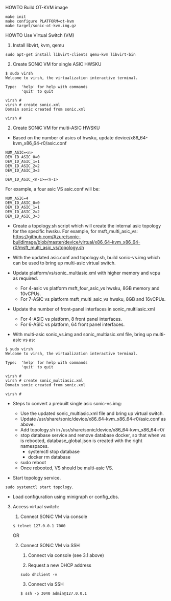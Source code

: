 HOWTO Build OT-KVM image

```
make init
make configure PLATFORM=ot-kvm
make target/sonic-ot-kvm.img.gz
```

HOWTO Use Virtual Switch (VM)

1. Install libvirt, kvm, qemu

```
sudo apt-get install libvirt-clients qemu-kvm libvirt-bin
```

2. Create SONiC VM for single ASIC HWSKU

```
$ sudo virsh
Welcome to virsh, the virtualization interactive terminal.

Type:  'help' for help with commands
       'quit' to quit

virsh # 
virsh # create sonic.xml
Domain sonic created from sonic.xml

virsh # 
```

2. Create SONiC VM for multi-ASIC HWSKU

- Based on the number of asics of hwsku, update device/x86_64-kvm_x86_64-r0/asic.conf 
```
NUM_ASIC=<n>
DEV_ID_ASIC_0=0
DEV_ID_ASIC_1=1
DEV_ID_ASIC_2=2
DEV_ID_ASIC_3=3
..
DEV_ID_ASIC_<n-1>=<n-1>
```
For example, a four asic VS asic.conf will be:
```
NUM_ASIC=4
DEV_ID_ASIC_0=0
DEV_ID_ASIC_1=1
DEV_ID_ASIC_2=2
DEV_ID_ASIC_3=3
```
- Create a topology.sh script which will create the internal asic topology for
the specific hwsku.
For example, for msft_multi_asic_vs:
https://github.com/Azure/sonic-buildimage/blob/master/device/virtual/x86_64-kvm_x86_64-r0/msft_multi_asic_vs/topology.sh

- With the updated asic.conf and topology.sh, build sonic-vs.img which can be used to 
bring up multi-asic virtual switch.

- Update platform/vs/sonic_multiasic.xml with higher memory and vcpu as required.
  - For 4-asic vs platform msft_four_asic_vs hwsku, 8GB memory and 10vCPUs.
  - For 7-ASIC vs platform msft_multi_asic_vs hwsku, 8GB and 16vCPUs.
- Update the number of front-panel interfaces in sonic_multliasic.xml
    - For 4-ASIC vs platform, 8 front panel interfaces.
    - For 6-ASIC vs platform, 64 front panel interfaces.

- With multi-asic sonic_vs.img and sonic_multiasic.xml file, bring up multi-asic
vs as:

```
$ sudo virsh
Welcome to virsh, the virtualization interactive terminal.

Type:  'help' for help with commands
       'quit' to quit

virsh #
virsh # create sonic_multiasic.xml 
Domain sonic created from sonic.xml

virsh #
```

- Steps to convert a prebuilt single asic sonic-vs.img:
  - Use the updated sonic_multiasic.xml file and bring up virtual switch.
  - Update /usr/share/sonic/device/x86_64-kvm_x86_64-r0/asic.conf as above.
  - Add topology.sh in /usr/share/sonic/device/x86_64-kvm_x86_64-r0/<HWSKU>
  - stop database service and remove database docker, so that when vs is 
rebooted, database_global.json is created with the right namespaces.
    - systemctl stop database
    - docker rm database
  - sudo reboot
  - Once rebooted, VS should be multi-asic VS.

- Start topology service.
```
sudo systemctl start topology.
```

- Load configuration using minigraph or config_dbs.

3. Access virtual switch:

    1. Connect SONiC VM via console
    ```
    $ telnet 127.0.0.1 7000
    ```
    
    OR

    2. Connect SONiC VM via SSH
        
        1. Connect via console (see 3.1 above)

        2. Request a new DHCP address
        ```
        sudo dhclient -v
        ```
        
        3. Connect via SSH
        ```
        $ ssh -p 3040 admin@127.0.0.1
        ```
